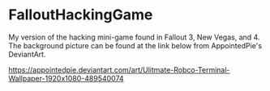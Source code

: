 # FalloutHackingGame
My version of the hacking mini-game found in Fallout 3, New Vegas, and 4. The background picture can be found at the link below from AppointedPie's DeviantArt.

https://appointedpie.deviantart.com/art/Ulitmate-Robco-Terminal-Wallpaper-1920x1080-489540074
